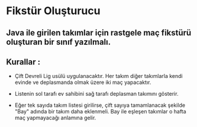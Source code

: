 # Fikstür Oluşturucu

## Java ile girilen takımlar için rastgele maç fikstürü oluşturan bir sınıf yazılmalı.

## Kurallar :

* Çift Devreli Lig usülü uygulanacaktır. Her takım diğer takımlarla kendi evinde ve deplasmanda olmak üzere iki maç yapacaktır.

* Listenin sol tarafı ev sahibini sağ tarafı deplasman takımını gösterir.

* Eğer tek sayıda takım listesi girilirse, çift sayıya tamamlanacak şekilde "Bay" adında bir takım daha eklenmeli. Bay ile eşleşen takımlar o hafta maç yapmayacağı anlamına gelir.
